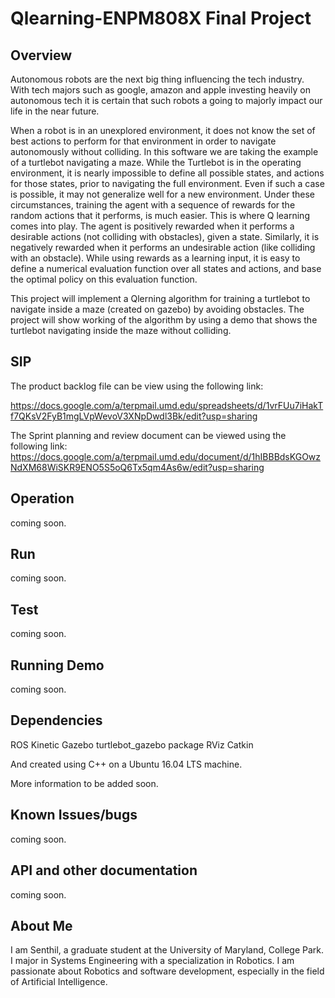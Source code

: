 # Qlearning-ENPM808X Final Project

## Overview

Autonomous robots are the next big thing influencing the tech industry. With tech majors such as google, amazon and apple investing heavily on autonomous tech it is certain that such robots a going to majorly impact our life in the near future. 

When a robot is in an unexplored environment, it does not know the set of best actions to perform for that environment in order to navigate autonomously without colliding. In this software we are taking the example of a turtlebot navigating a maze. While the Turtlebot is in the operating environment, it is nearly impossible to define all possible states, and actions for those states, prior to navigating the full environment. Even if such a case is possible, it may not generalize well for a new environment. Under these circumstances, training the agent with a sequence of rewards for the random actions that it performs, is much easier. This is where Q learning comes into play. The agent is positively rewarded when it performs a desirable actions (not colliding with obstacles), given a state. Similarly, it is negatively rewarded when it performs an undesirable action (like colliding with an obstacle). While using rewards as a learning input, it is easy to define a numerical evaluation function over all states and actions, and base the optimal policy on this evaluation function.

This project will implement a Qlerning algorithm for training a turtlebot to navigate inside a maze (created on gazebo) by avoiding obstacles. The project will show working of the algorithm by using a demo that shows the turtlebot navigating inside the maze without colliding. 

## SIP

The product backlog file can be view using the following link:

https://docs.google.com/a/terpmail.umd.edu/spreadsheets/d/1vrFUu7iHakTf7QKsV2FyB1mgLVpWevoV3XNpDwdl3Bk/edit?usp=sharing

The Sprint planning and review document can be viewed using the following link:
https://docs.google.com/a/terpmail.umd.edu/document/d/1hIBBBdsKGOwzNdXM68WiSKR9ENO5S5oQ6Tx5qm4As6w/edit?usp=sharing

## Operation
coming soon.

## Run
coming soon.

## Test
coming soon.

## Running Demo
coming soon.

## Dependencies
ROS Kinetic
Gazebo
turtlebot_gazebo package
RViz
Catkin

And created using C++ on a Ubuntu 16.04 LTS machine.

More information to be added soon.

## Known Issues/bugs
coming soon.

## API and other documentation
coming soon.

## About Me

I am Senthil, a graduate student at the University of Maryland, College Park.
I major in Systems Engineering with a specialization in Robotics. I am passionate about Robotics and software development, especially in the field of Artificial Intelligence.
